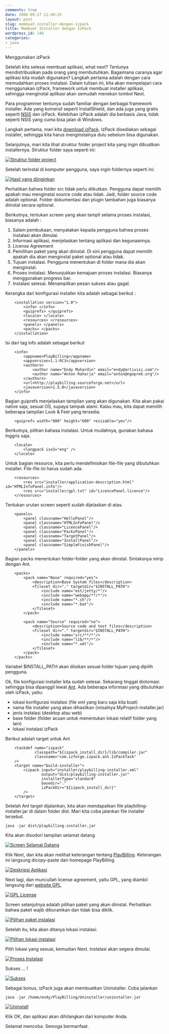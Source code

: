 ```yaml
---
comments: true
date: 2006-09-27 11:49:25
layout: post
slug: membuat-installer-dengan-izpack
title: Membuat Installer dengan IzPack
wordpress_id: 148
categories:
- java
---
```


Menggunakan izPack

Setelah kita selesai membuat aplikasi, what next? Tentunya mendistribusikan pada orang yang membutuhkan. Bagaimana caranya agar aplikasi kita mudah digunakan? Langkah pertama adalah dengan cara memudahkan proses instalasi. 
Dalam tulisan ini, kita akan mempelajari cara menggunakan izPack, framework untuk membuat installer aplikasi, sehingga menginstal aplikasi akan semudah menekan tombol Next. 



Para programmer tentunya sudah familiar dengan berbagai framework installer. Ada yang komersil seperti InstallShield, dan ada juga yang gratis seperti [NSIS](http://nsis.sourceforge.net) dan izPack. Kelebihan izPack adalah dia berbasis Java, tidak seperti NSIS yang cuma bisa jalan di Windows. 

Langkah pertama, mari kita [download izPack](http://www.izforge.com/izpack/downloads). IzPack disediakan sebagai installer, sehingga kita harus menginstalnya dulu sebelum bisa digunakan. 

Selanjutnya, mari kita lihat struktur folder project kita yang ingin dibuatkan installernya. Struktur folder saya seperti ini: 

[![Struktur folder project ](/images/uploads/2006/09/project-folder-before.png)](/images/uploads/2006/09/project-folder-before.png)

Setelah terinstal di komputer pengguna, saya ingin foldernya seperti ini: 

[![Hasil yang diinginkan ](/images/uploads/2006/09/project-folder-after.png)](/images/uploads/2006/09/project-folder-after.png)

Perhatikan bahwa folder src tidak perlu diikutkan. Pengguna dapat memilih apakah mau menginstal source code atau tidak. Jadi, folder source code adalah optional. Folder dokumentasi dan plugin tambahan juga biasanya diinstal secara optional. 

Berikutnya, tentukan screen yang akan tampil selama proses instalasi, biasanya adalah : 

1. Salam pembukaan, menyatakan kepada pengguna bahwa proses instalasi akan dimulai.
2. Informasi aplikasi, menjelaskan tentang aplikasi dan kegunaannya. 
3. License Agreement
4. Pemilihan paket yang akan diinstal. Di sini pengguna dapat memilih apakah dia akan menginstal paket optional atau tidak.
5. Tujuan instalasi. Pengguna menentukan di folder mana dia akan menginstal. 
6. Proses instalasi. Menunjukkan kemajuan proses instalasi. Biasanya menggunakan progress bar.
7. Instalasi selesai. Menampilkan pesan sukses atau gagal.

Kerangka dari konfigurasi installer kita adalah sebagai berikut : 

    
    
    
        <installation version="1.0">
            <info> </info>
            <guiprefs> </guiprefs>
            <locale> </locale>
            <resources> </resources>
            <panels> </panels>
            <packs> </packs>
        </installation>
        


Isi dari tag info adalah sebagai berikut

    
    
        <info>
            <appname>PlayBilling</appname>
            <appversion>1.1-RC3</appversion>
            <authors>
                <author name="Endy Muhardin" email="endy@artivisi.com"/>
                <author name="Anton Raharja" email="anton@ngoprek.org"/>
            </authors>
            <url>http://playbilling.sourceforge.net</url>
            <javaversion>1.5.0</javaversion>
        </info>
        


Bagian guiprefs menjelaskan tampilan yang akan digunakan. Kita akan pakai native saja, sesuai OS, supaya tampak alami. Kalau mau, kita dapat memilih beberapa tampilan Look & Feel yang tersedia.

    
    
        <guiprefs width="800" height="600" resizable="yes"/>
        


Berikutnya, pilihan bahasa instalasi. Untuk mudahnya, gunakan bahasa Inggris saja. 

    
    
        <locale>
            <langpack iso3="eng" />
        </locale>
    


Untuk bagian resource, kita perlu mendefinisikan file-file yang dibutuhkan installer. File-file ini harus sudah ada. 

    
    
        <resources>
            <res src="installer/application-description.html" id="HTMLInfoPanel.info"/>
            <res src="installer/gpl.txt" id="LicencePanel.licence"/>
        </resources>
        


Tentukan urutan screen seperti sudah dijelaskan di atas. 

    
    
        <panels> 
            <panel classname="HelloPanel"/>
            <panel classname="HTMLInfoPanel"/>
            <panel classname="LicencePanel"/>
            <panel classname="PacksPanel"/>
            <panel classname="TargetPanel"/>
            <panel classname="InstallPanel"/>
            <panel classname="SimpleFinishPanel"/>
        </panels>
    


Bagian packs menentukan folder-folder yang akan diinstal. Sintaksnya mirip dengan Ant.

    
    
        <packs>
            <pack name="Base" required="yes">
                <description>Base System files</description>
                <fileset dir="." targetdir="$INSTALL_PATH">
                    <include name="ext/jetty/*"/>
                    <include name="webapp/**/*"/>
                    <include name="*.sh"/>
                    <include name="*.bat"/>
                </fileset>
            </pack>
            
            <pack name="Source" required="no">
                <description>Source code and test files</description>
                <fileset dir="." targetdir="$INSTALL_PATH">
                    <include name="src/**/*"/>
                    <include name="lib/**/*"/>
                    <include name="*.xml"/>
                </fileset>
            </pack>
        </packs>
    


Variabel $INSTALL_PATH akan diisikan sesuai folder tujuan yang dipilih pengguna.

Ok, file konfigurasi installer kita sudah selesai. Sekarang tinggal diotomasi sehingga bisa dipanggil lewat [Ant](http://ant.apache.org).
Ada beberapa informasi yang dibutuhkan oleh izPack, yaitu: 

*  lokasi konfigurasi instalasi (file xml yang baru saja kita buat)
*  nama file installer yang akan dihasilkan (misalnya MyProject-installer.jar)
*  jenis instalasi (desktop atau web)
*  base folder (folder acuan untuk menentukan lokasi relatif folder yang lain)
*  lokasi instalasi izPack
 
Berikut adalah target untuk Ant

    
    
        <taskdef name="izpack" 
                 classpath="${izpack_install_dir}/lib/compiler.jar"
                 classname="com.izforge.izpack.ant.IzPackTask"
        />
        <target name="build-installer">
            <izpack input="installer/playbilling-installer.xml"
                    output="dist/playbilling-installer.jar"
                    installerType="standard"
                    basedir="."
                    izPackDir="${izpack_install_dir}"
            />
        </target>
    


Setelah Ant target dijalankan, kita akan mendapatkan file playbilling-installer.jar di dalam folder dist. 
Mari kita coba jalankan file installer tersebut. 

    java -jar dist/playbilling-installer.jar
    
Kita akan disodori tampilan selamat datang

[![Screen Selamat Datang ](/images/uploads/2006/09/install-screen-1.png)](/images/uploads/2006/09/install-screen-1.png)

Klik Next, dan kita akan melihat keterangan tentang [PlayBilling](http://playbilling.sourceforge.net). Keterangan ini langsung dicopy-paste dari homepage PlayBilling

[![Deskripsi Aplikasi ](/images/uploads/2006/09/install-screen-2.png)](/images/uploads/2006/09/install-screen-2.png)

Next lagi, dan muncullah license agreement, yaitu GPL, yang diambil langsung dari [website GPL](http://www.gnu.org/copyleft/gpl.txt). 

[![GPL License ](/images/uploads/2006/09/install-screen-3.png)](/images/uploads/2006/09/install-screen-3.png)

Screen selanjutnya adalah pilihan paket yang akan diinstal. Perhatikan bahwa paket wajib diburamkan dan tidak bisa diklik. 

[![Pilihan paket instalasi ](/images/uploads/2006/09/install-screen-4.png)](/images/uploads/2006/09/install-screen-4.png)

Setelah itu, kita akan ditanya lokasi instalasi. 

[![Pilihan lokasi instalasi ](/images/uploads/2006/09/install-screen-5.png)](/images/uploads/2006/09/install-screen-5.png)

Pilih lokasi yang sesuai, kemudian Next. Instalasi akan segera dimulai.

[![Proses Instalasi ](/images/uploads/2006/09/install-screen-6.png)](/images/uploads/2006/09/install-screen-6.png)

Sukses ... !

[![Sukses ](/images/uploads/2006/09/install-screen-7.png)](/images/uploads/2006/09/install-screen-7.png)

Sebagai bonus, izPack juga akan membuatkan Uninstaller. Coba jalankan 

    java -jar /home/endy/PlayBilling/Uninstaller/uninstaller.jar
    
[![Uninstall ](/images/uploads/2006/09/uninstall-screen-1.png)](/images/uploads/2006/09/uninstall-screen-1.png)

Klik OK, dan aplikasi akan dihilangkan dari komputer Anda. 

Selamat mencoba. Semoga bermanfaat. 


